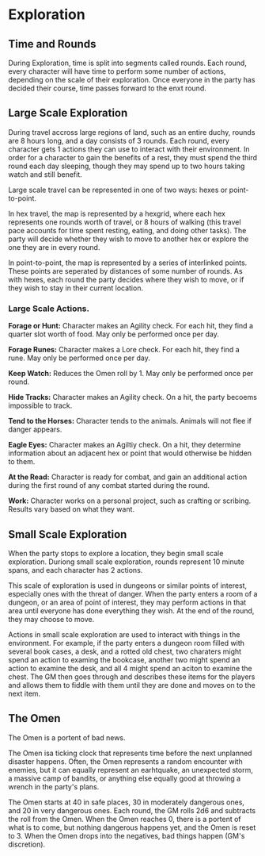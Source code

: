 # Exploration

## Time and Rounds

During Exploration, time is split into segments called rounds. Each round, every character will have time to perform some number of actions, depending on the scale of their exploration. Once everyone in the party has decided their course, time passes forward to the enxt round.

## Large Scale Exploration

During travel accross large regions of land, such as an entire duchy, rounds are 8 hours long, and a day consists of 3 rounds. Each round, every character gets 1 actions they can use to interact with their environment. In order for a character to gain the benefits of a rest, they must spend the third round each day sleeping, though they may spend up to two hours taking watch and still benefit.

Large scale travel can be represented in one of two ways: hexes or point-to-point.

In hex travel, the map is represented by a hexgrid, where each hex represents one rounds worth of travel, or 8 hours of walking (this travel pace accounts for time spent resting, eating, and doing other tasks). The party will decide whether they wish to move to another hex or explore the one they are in every round.

In point-to-point, the map is represented by a series of interlinked points. These points are seperated by distances of some number of rounds. As with hexes, each round the party decides where they wish to move, or if they wish to stay in their current location.

### Large Scale Actions.

**Forage or Hunt:** Character makes an Agility check. For each hit, they find a quarter slot worth of food. May only be performed once per day.

**Forage Runes:** Character makes a Lore check. For each hit, they find a rune. May only be performed once per day.

**Keep Watch:** Reduces the Omen roll by 1. May only be performed once per round.

**Hide Tracks:** Character makes an Agility check. On a hit, the party becoems impossible to track.

**Tend to the Horses:** Character tends to the animals. Animals will not flee if danger appears.

**Eagle Eyes:** Character makes an Agiltiy check. On a hit, they determine information about an adjacent hex or point that would otherwise be hidden to them.

**At the Read:** Character is ready for combat, and gain an additional action during the first round of any combat started during the round.

**Work:** Character works on a personal project, such as crafting or scribing. Results vary based on what they want.

## Small Scale Exploration

When the party stops to explore a location, they begin small scale exploration. Duriong small scale exploration, rounds represent 10 minute spans, and each character has 2 actions.

This scale of exploration is used in dungeons or similar points of interest, especially ones with the threat of danger. When the party enters a room of a dungeon, or an area of point of interest, they may perform actions in that area until everyone has done everything they wish. At the end of the round, they may choose to move.

Actions in small scale exploration are used to interact with things in the environment. For example, if the party enters a dungeon room filled with several book cases, a desk, and a rotted old chest, two charaters might spend an action to examing the bookcase, another two might spend an action to examine the desk, and all 4 might spend an aciton to examine the chest. The GM then goes through and describes these items for the players and allows them to fiddle with them until they are done and moves on to the next item. 

## The Omen

The Omen is a portent of bad news.

The Omen isa ticking clock that represents time before the next unplanned disaster happens. Often, the Omen represents a random encounter with enemies, but it can equally represent an earhtquake, an unexpected storm, a massive camp of bandits, or anything else equally good at throwing a wrench in the party's plans.

The Omen starts at 40 in safe places, 30 in moderately dangerous ones, and 20 in very dangerous ones. Each round, the GM rolls 2d6 and subtracts the roll from the Omen. When the Omen reaches 0, there is a portent of what is to come, but nothing dangerous happens yet, and the Omen is reset to 3. When the Omen drops into the negatives, bad things happen (GM's discretion).
